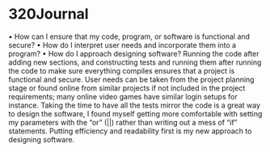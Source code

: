 # 320Journal
•	How can I ensure that my code, program, or software is functional and secure?
•	How do I interpret user needs and incorporate them into a program?
•	How do I approach designing software?
Running the code after adding new sections, and constructing tests and running them after running the code to make sure everything compiles ensures that a project is functional and secure. User needs can be taken from the project planning stage or found online from similar projects if not included in the project requirements; many online video games have similar login setups for instance. Taking the time to have all the tests mirror the code is a great way to design the software, I found myself getting more comfortable with setting my parameters with the “or” (||) rather than writing out a mess of “if” statements. Putting efficiency and readability first is my new approach to designing software. 
